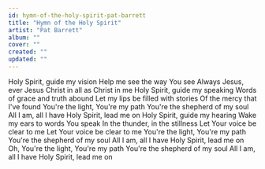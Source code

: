 ```yaml
---
id: hymn-of-the-holy-spirit-pat-barrett
title: "Hymn of the Holy Spirit"
artist: "Pat Barrett"
album: ""
cover: ""
created: ""
updated: ""
---
```


Holy Spirit, guide my vision
Help me see the way You see
Always Jesus, ever Jesus
Christ in all as Christ in me
Holy Spirit, guide my speaking
Words of grace and truth abound
Let my lips be filled with stories
Of the mercy that I've found
You're the light, You're my path
You're the shepherd of my soul
All I am, all I have
Holy Spirit, lead me on
Holy Spirit, guide my hearing
Wake my ears to words You speak
In the thunder, in the stillness
Let Your voice be clear to me
Let Your voice be clear to me
You're the light, You're my path
You're the shepherd of my soul
All I am, all I have
Holy Spirit, lead me on
Oh, You're the light, You're my path
You're the shepherd of my soul
All I am, all I have
Holy Spirit, lead me on